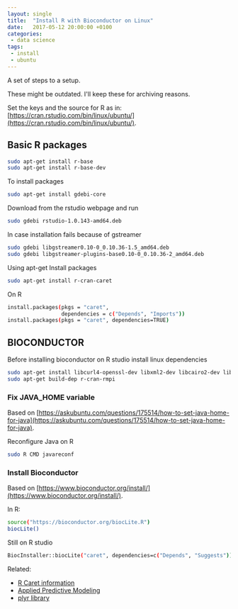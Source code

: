 ```yaml
---
layout: single
title:  "Install R with Bioconductor on Linux"
date:   2017-05-12 20:00:00 +0100
categories: 
 - data science
tags: 
 - install
 - ubuntu
---
```

A set of steps to a setup.

These might be outdated. I'll keep these for archiving reasons.

Set the keys and the source for R as in: [https://cran.rstudio.com/bin/linux/ubuntu/](https://cran.rstudio.com/bin/linux/ubuntu/).

## Basic R packages
```bash
sudo apt-get install r-base
sudo apt-get install r-base-dev
```

To install packages
```bash
sudo apt-get install gdebi-core
```

Download from the rstudio webpage and run
```bash
sudo gdebi rstudio-1.0.143-amd64.deb
```

In case installation fails because of gstreamer
```bash
sudo gdebi libgstreamer0.10-0_0.10.36-1.5_amd64.deb
sudo gdebi libgstreamer-plugins-base0.10-0_0.10.36-2_amd64.deb
```

Using apt-get
Install packages
```bash
sudo apt-get install r-cran-caret
```

On R
```bash
install.packages(pkgs = "caret", 
                 dependencies = c("Depends", "Imports"))
install.packages(pkgs = "caret", dependencies=TRUE)
```


## BIOCONDUCTOR
Before installing bioconductor on R studio install linux dependencies
```bash
sudo apt-get install libcurl4-openssl-dev libxml2-dev libcairo2-dev libxt-dev libmagick++-dev octave liboctave-dev libpq-dev libssl-dev openjdk-9-jdk libmariadb-client-lgpl-dev
sudo apt-get build-dep r-cran-rmpi
```

### Fix JAVA_HOME variable

Based on [https://askubuntu.com/questions/175514/how-to-set-java-home-for-java](https://askubuntu.com/questions/175514/how-to-set-java-home-for-java).

Reconfigure Java on R
```bash
sudo R CMD javareconf
```

### Install Bioconductor

Based on [https://www.bioconductor.org/install/](https://www.bioconductor.org/install/).

In R:
```bash
source("https://bioconductor.org/biocLite.R")
biocLite()
```

Still on R studio
```bash
BiocInstaller::biocLite("caret", dependencies=c("Depends", "Suggests"))
```

Related:
- [R Caret information](https://topepo.github.io/caret/)
- [Applied Predictive Modeling](http://appliedpredictivemodeling.com/)
- [plyr library](https://www.rdocumentation.org/packages/plyr/versions/1.8.4/topics/join)

